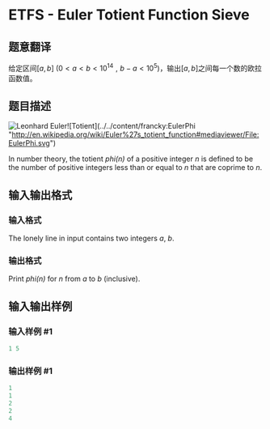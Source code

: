 # ETFS - Euler Totient Function Sieve

## 题意翻译

给定区间$[a,b]$ $(0<a<b<10^{14}\,\,,\,\,b - a < 10^5)$，输出$[a,b]$之间每一个数的欧拉函数值。

## 题目描述

![Leonhard Euler](../../content/francky:Euler "http://upload.wikimedia.org/wikipedia/commons/d/d7/Leonhard_Euler.jpg")![Totient](../../content/francky:EulerPhi "http://en.wikipedia.org/wiki/Euler%27s_totient_function#mediaviewer/File:EulerPhi.svg")

In number theory, the totient _phi(n)_ of a positive integer _n_ is defined to be the number of positive integers less than or equal to _n_ that are coprime to _n_.

## 输入输出格式

### 输入格式

 The lonely line in input contains two integers _a_, _b_.

### 输出格式

 Print _phi(n)_ for _n_ from _a_ to _b_ (inclusive).

## 输入输出样例

### 输入样例 #1

```cpp
1 5
```


### 输出样例 #1

```cpp
1
1
2
2
4
```



